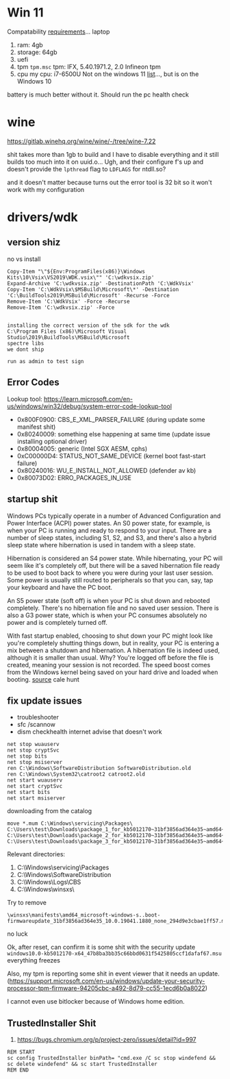 # Win 11
Compatability [requirements](https://www.microsoft.com/en-us/windows/windows-11-specifications?r=1)...
laptop

1. ram: 4gb
2. storage: 64gb
1. uefi
1. tpm
`tpm.msc`
tpm: IFX, 5.40.1971.2, 2.0 
Infineon tpm
2. cpu
my cpu: i7-6500U
Not on the windows 11 [list](https://learn.microsoft.com/en-us/windows-hardware/design/minimum/supported/windows-11-supported-intel-processors)..., but is on the Windows 10

battery is much better without it. Should run the pc health check

# wine
https://gitlab.winehq.org/wine/wine/-/tree/wine-7.22

shit takes more than 1gb to build and I have to disable everything and it still builds too much into it on uuid.o... Ugh, and their configure f's up and doesn't provide the `lpthread` flag to `LDFLAGS` for ntdll.so?

and it doesn't matter because turns out the error tool is 32 bit so it won't work with my configuration

# drivers/wdk
## version shiz
no vs install
```
Copy-Item "\"${Env:ProgramFiles(x86)}\Windows Kits\10\Vsix\VS2019\WDK.vsix\"" 'C:\wdkvsix.zip'
Expand-Archive 'C:\wdkvsix.zip' -DestinationPath 'C:\WdkVsix'
Copy-Item 'C:\WdkVsix\$MSBuild\Microsoft\*' -Destination 'C:\BuildTools2019\MSBuild\Microsoft' -Recurse -Force
Remove-Item 'C:\WdkVsix' -Force -Recurse 
Remove-Item 'C:\wdkvsix.zip' -Force


installing the correct version of the sdk for the wdk 
C:\Program Files (x86)\Microsoft Visual Studio\2019\BuildTools\MSBuild\Microsoft
spectre libs
we dont ship

run as admin to test sign
```

## Error Codes
Lookup tool: https://learn.microsoft.com/en-us/windows/win32/debug/system-error-code-lookup-tool
- 0x800F0900: CBS_E_XML_PARSER_FAILURE (during update some manifest shit)
- 0x80240009: something else happening at same time (update issue installing optional driver)
- 0x80004005: generic (Intel SGX AESM, cphs)
- 0xC00000D4: STATUS_NOT_SAME_DEVICE (kernel boot fast-start failure)
- 0x80240016: WU_E_INSTALL_NOT_ALLOWED (defender av kb)
- 0x80073D02: ERRO_PACKAGES_IN_USE

## startup shit
Windows PCs typically operate in a number of Advanced Configuration and Power Interface (ACPI) power states. An S0 power state, for example, is when your PC is running and ready to respond to your input. There are a number of sleep states, including S1, S2, and S3, and there's also a hybrid sleep state where hibernation is used in tandem with a sleep state.

Hibernation is considered an S4 power state. While hibernating, your PC will seem like it's completely off, but there will be a saved hibernation file ready to be used to boot back to where you were during your last user session. Some power is usually still routed to peripherals so that you can, say, tap your keyboard and have the PC boot.

An S5 power state (soft off) is when your PC is shut down and rebooted completely. There's no hibernation file and no saved user session. There is also a G3 power state, which is when your PC consumes absolutely no power and is completely turned off.

With fast startup enabled, choosing to shut down your PC might look like you're completely shutting things down, but in reality, your PC is entering a mix between a shutdown and hibernation. A hibernation file is indeed used, although it is smaller than usual. Why? You're logged off before the file is created, meaning your session is not recorded. The speed boost comes from the Windows kernel being saved on your hard drive and loaded when booting. [source](https://www.windowscentral.com/how-disable-windows-10-fast-startup) cale hunt

## fix update issues
- troubleshooter
- sfc /scannow
- dism checkhealth
internet advise that doesn't work
```
net stop wuauserv
net stop cryptSvc
net stop bits
net stop msiserver
ren C:\Windows\SoftwareDistribution SoftwareDistribution.old
ren C:\Windows\System32\catroot2 catroot2.old
net start wuauserv
net start cryptSvc
net start bits
net start msiserver
```
downloading from the catalog
```
move *.mum C:\Windows\servicing\Packages\
C:\Users\test\Downloads\package_1_for_kb5012170~31bf3856ad364e35~amd64~~10.0.1.1.mum
C:\Users\test\Downloads\package_2_for_kb5012170~31bf3856ad364e35~amd64~~10.0.1.1.mum
C:\Users\test\Downloads\package_3_for_kb5012170~31bf3856ad364e35~amd64~~10.0.1.1.mum
```

Relevant directories:
1. C:\Windows\servicing\Packages
2. C:\Windows\SoftwareDistribution
3. C:\Windows\Logs\CBS
4. C:\Windows\winsxs\

Try to remove 
```
\winsxs\manifests\amd64_microsoft-windows-s..boot-firmwareupdate_31bf3856ad364e35_10.0.19041.1880_none_294d9e3cbae1ff57.manifest
```
no luck

Ok, after reset, can confirm it is some shit with the security update `windows10.0-kb5012170-x64_47b8ba3bb35c66bbd0631f5425805ccf1dafaf67.msu` everything freezes

Also, my tpm is reporting some shit in event viewer that it needs an update. (https://support.microsoft.com/en-us/windows/update-your-security-processor-tpm-firmware-94205cbc-a492-8d79-cc55-1ecd6b0a8022)

I cannot even use bitlocker because of Windows home edition.

## TrustedInstaller Shit
1. https://bugs.chromium.org/p/project-zero/issues/detail?id=997
```
REM START
sc config TrustedInstaller binPath= "cmd.exe /C sc stop windefend && sc delete windefend" && sc start TrustedInstaller
REM END
```